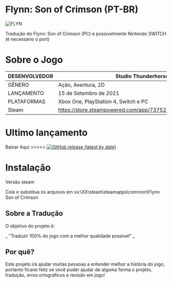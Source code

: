 # Flynn: Son of Crimson (PT-BR)
![FLYN](https://images.gog-statics.com/02698cdac80db2247017f075da6865a6f36eb7d7e6fb71ff5613e38952044090.jpg)

Tradução do Flynn: Son of Crimson (PC) e possivelmente Nintendo SWITCH (é necessário o port)

Sobre o Jogo
====================

| DESENVOLVEDOR | Studio Thunderhorse |
| ------------------- | ------------------- |
| GÊNERO | Ação, Aventura, 2D |
| LANÇAMENTO | 15 de Setembro de 2021 |
| PLATAFORMAS | Xbox One, PlayStation 4, Switch e PC |
| Steam | https://store.steampowered.com/app/737520/Flynn_Son_of_Crimson |


Ultimo lançamento
====================
Baixar Aqui >>>>>
[![GitHub release (latest by date)](https://img.shields.io/github/v/release/Hootek/Flynn_Son_of_Crimson_PT_BR)](https://github.com/Hootek/Flynn_Son_of_Crimson_PT_BR/releases/latest)

# Instalação
Versão steam

Cole e substitua os arquivos em
xx:\XX\steam\steamapps\common\Flynn Son of Crimson

## Sobre a Tradução

O objetivo do projeto é:

_ "Traduzir 100% do jogo com a melhor qualidade possível" _

## Por quê?

Este projeto irá ajudar muitas pessoas a entender melhor a história do jogo, portanto ficarei feliz se você puder ajudar de alguma forma o projeto, tradução, erros ortográficos e revisão em jogo!


